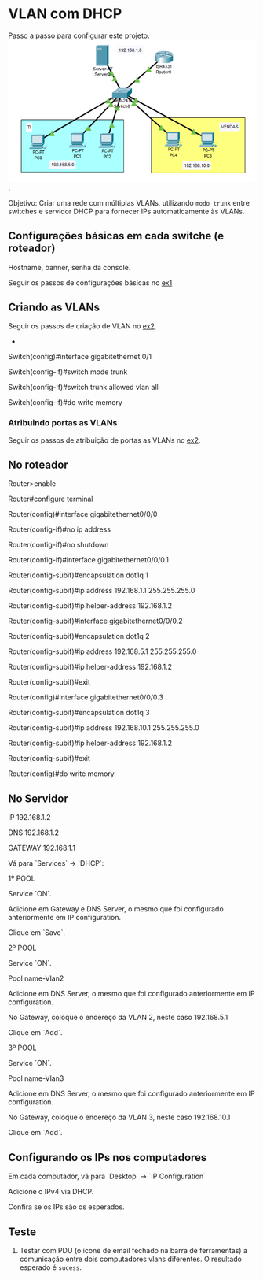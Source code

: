# VLAN com DHCP
Passo a passo para configurar este projeto.
![img](image.png).

Objetivo: Criar uma rede com múltiplas VLANs, utilizando `modo trunk` entre switches e servidor DHCP para fornecer IPs automaticamente às VLANs. 

## Configurações básicas em cada switche (e roteador)
Hostname, banner, senha da console.

Seguir os passos de configurações básicas no [ex1](../ex1-DHCP-DNS/passo-a-passo.md/#configurações-básicas-em-cada-switche-e-roteador)

## Criando as VLANs
Seguir os passos de criação de VLAN no [ex2](../ex2-VLAN/passo-a-passo.md/#criando-as-vlans).

+

<p>Switch(config)#interface gigabitethernet 0/1
<p>Switch(config-if)#switch mode trunk
<p>Switch(config-if)#switch trunk allowed vlan all
<p>Switch(config-if)#do write memory

### Atribuindo portas as VLANs
Seguir os passos de atribuição de portas as VLANs no [ex2](../ex2-VLAN/passo-a-passo.md/#atribuindo-portas-as-vlans).

## No roteador
<p>Router>enable
<p>Router#configure terminal
<p>Router(config)#interface gigabitethernet0/0/0
<p>Router(config-if)#no ip address
<p>Router(config-if)#no shutdown
<p>Router(config-if)#interface gigabitethernet0/0/0.1
<p>Router(config-subif)#encapsulation dot1q 1
<p>Router(config-subif)#ip address 192.168.1.1 255.255.255.0
<p>Router(config-subif)#ip helper-address 192.168.1.2
<p>Router(config-subif)#interface gigabitethernet0/0/0.2
<p>Router(config-subif)#encapsulation dot1q 2
<p>Router(config-subif)#ip address 192.168.5.1 255.255.255.0
<p>Router(config-subif)#ip helper-address 192.168.1.2
<p>Router(config-subif)#exit
<p>Router(config)#interface gigabitethernet0/0/0.3
<p>Router(config-subif)#encapsulation dot1q 3
<p>Router(config-subif)#ip address 192.168.10.1 255.255.255.0
<p>Router(config-subif)#ip helper-address 192.168.1.2
<p>Router(config-subif)#exit
<p>Router(config)#do write memory

## No Servidor
<p>IP 192.168.1.2
<p>DNS 192.168.1.2
<p>GATEWAY 192.168.1.1

<p>Vá para `Services` -> `DHCP`:

<p>1º POOL
<p>Service `ON`.
<p>Adicione em Gateway e DNS Server, o mesmo que foi configurado anteriormente em IP configuration.
<p>Clique em `Save`.

<p>2º POOL
<p>Service `ON`.
<p>Pool name-Vlan2
<p>Adicione em DNS Server, o mesmo que foi configurado anteriormente em IP configuration.
<p>No Gateway, coloque o endereço da VLAN 2, neste caso 192.168.5.1
<p>Clique em `Add`.

<p>3º POOL
<p>Service `ON`.
<p>Pool name-Vlan3
<p>Adicione em DNS Server, o mesmo que foi configurado anteriormente em IP configuration.
<p>No Gateway, coloque o endereço da VLAN 3, neste caso 192.168.10.1
<p>Clique em `Add`.

## Configurando os IPs nos computadores
<p>Em cada computador, vá para `Desktop` -> `IP Configuration`
<p>Adicione o IPv4 via DHCP.
<p>Confira se os IPs são os esperados.

## Teste
1. Testar com PDU (o ícone de email fechado na barra de ferramentas) a comunicação entre dois computadores vlans diferentes. O resultado esperado é `sucess`.